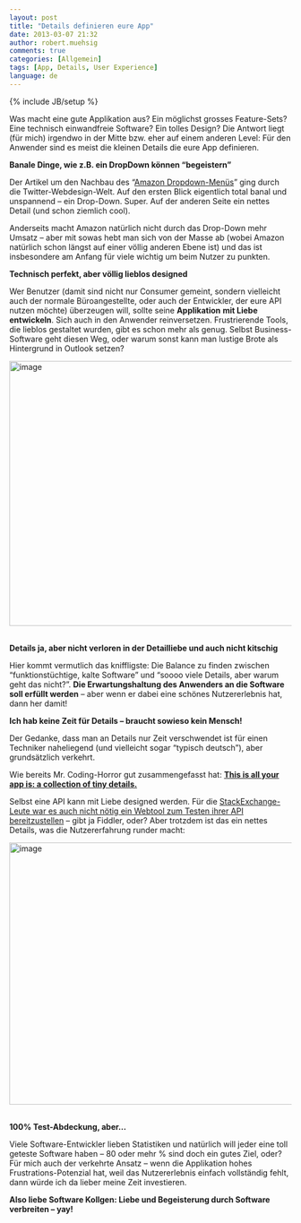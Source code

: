 ```yaml
---
layout: post
title: "Details definieren eure App"
date: 2013-03-07 21:32
author: robert.muehsig
comments: true
categories: [Allgemein]
tags: [App, Details, User Experience]
language: de
---
```

{% include JB/setup %}
<p>Was macht eine gute Applikation aus? Ein möglichst grosses Feature-Sets? Eine technisch einwandfreie Software? Ein tolles Design? Die Antwort liegt (für mich) irgendwo in der Mitte bzw. eher auf einem anderen Level: Für den Anwender sind es meist die kleinen Details die eure App definieren.&nbsp; </p> <p><strong>Banale Dinge, wie z.B. ein DropDown können “begeistern”</strong></p> <p>Der Artikel um den Nachbau des “<a href="http://bjk5.com/post/44698559168/breaking-down-amazons-mega-dropdown">Amazon Dropdown-Menüs</a>” ging durch die Twitter-Webdesign-Welt. Auf den ersten Blick eigentlich total banal und unspannend – ein Drop-Down. Super. Auf der anderen Seite ein nettes Detail (und schon ziemlich cool).</p> <p>Anderseits macht Amazon natürlich nicht durch das Drop-Down mehr Umsatz – aber mit sowas hebt man sich von der Masse ab (wobei Amazon natürlich schon längst auf einer völlig anderen Ebene ist) und das ist insbesondere am Anfang für viele wichtig um beim Nutzer zu punkten.</p> <p><strong>Technisch perfekt, aber völlig lieblos designed</strong></p> <p>Wer Benutzer (damit sind nicht nur Consumer gemeint, sondern vielleicht auch der normale Büroangestellte, oder auch der Entwickler, der eure API nutzen möchte) überzeugen will, sollte seine <strong>Applikation</strong> <strong>mit Liebe entwickeln</strong>. Sich auch in den Anwender reinversetzen. Frustrierende Tools, die lieblos gestaltet wurden, gibt es schon mehr als genug. Selbst Business-Software geht diesen Weg, oder warum sonst kann man lustige Brote als Hintergrund in Outlook setzen?</p> <p><a href="{{BASE_PATH}}/assets/wp-images-de/image1781.png"><img title="image" style="border-top: 0px; border-right: 0px; border-bottom: 0px; border-left: 0px; display: inline" border="0" alt="image" src="{{BASE_PATH}}/assets/wp-images-de/image_thumb935.png" width="583" height="473"></a>&nbsp; </p> <p><strong>Details ja, aber nicht verloren in der Detailliebe und auch nicht kitschig</strong></p> <p>Hier kommt vermutlich das kniffligste: Die Balance zu finden zwischen “funktionstüchtige, kalte Software” und “soooo viele Details, aber warum geht das nicht?”. <strong>Die Erwartungshaltung des Anwenders an die Software soll erfüllt werden</strong> – aber wenn er dabei eine schönes Nutzererlebnis hat, dann her damit!</p> <p><strong>Ich hab keine Zeit für Details – braucht sowieso kein Mensch! </strong></p> <p>Der Gedanke, dass man an Details nur Zeit verschwendet ist für einen Techniker naheliegend (und vielleicht sogar “typisch deutsch”), aber grundsätzlich verkehrt.</p> <p>Wie bereits Mr. Coding-Horror gut zusammengefasst hat: <a href="http://www.codinghorror.com/blog/2012/05/this-is-all-your-app-is-a-collection-of-tiny-details.html"><strong>This is all your app is: a collection of tiny details.</strong></a></p> <p>Selbst eine API kann mit Liebe designed werden. Für die <a href="http://api.stackexchange.com/docs/tags-by-name#order=desc&amp;sort=popular&amp;tags=RavenDb&amp;filter=default&amp;site=stackoverflow&amp;run=true">StackExchange-Leute war es auch nicht nötig ein Webtool zum Testen ihrer API bereitzustellen</a> – gibt ja Fiddler, oder? Aber trotzdem ist das ein nettes Details, was die Nutzererfahrung runder macht:</p> <p><a href="{{BASE_PATH}}/assets/wp-images-de/image1782.png"><img title="image" style="border-top: 0px; border-right: 0px; border-bottom: 0px; border-left: 0px; display: inline" border="0" alt="image" src="{{BASE_PATH}}/assets/wp-images-de/image_thumb936.png" width="603" height="468"></a>&nbsp;</p> <p><strong>100% Test-Abdeckung, aber…</strong></p> <p>Viele Software-Entwickler lieben Statistiken und natürlich will jeder eine toll geteste Software haben – 80 oder mehr % sind doch ein gutes Ziel, oder? Für mich auch der verkehrte Ansatz – wenn die Applikation hohes Frustrations-Potenzial hat, weil das Nutzererlebnis einfach vollständig fehlt, dann würde ich da lieber meine Zeit investieren. </p> <p><strong>Also liebe Software Kollgen: Liebe und Begeisterung durch Software verbreiten – yay!</strong></p>
